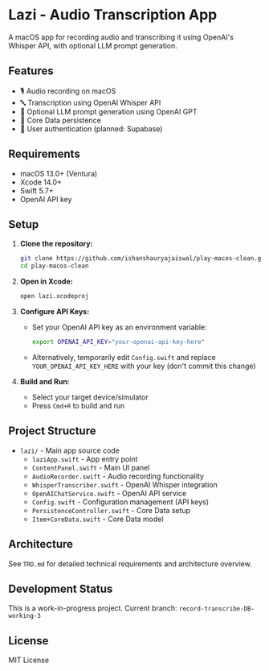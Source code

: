 # Lazi - Audio Transcription App

A macOS app for recording audio and transcribing it using OpenAI's Whisper API, with optional LLM prompt generation.

## Features

- 🎙️ Audio recording on macOS
- 🔤 Transcription using OpenAI Whisper API
- 🧠 Optional LLM prompt generation using OpenAI GPT
- 💾 Core Data persistence
- 🔐 User authentication (planned: Supabase)

## Requirements

- macOS 13.0+ (Ventura)
- Xcode 14.0+
- Swift 5.7+
- OpenAI API key

## Setup

1. **Clone the repository:**
   ```bash
   git clone https://github.com/ishanshauryajaiswal/play-macos-clean.git
   cd play-macos-clean
   ```

2. **Open in Xcode:**
   ```bash
   open lazi.xcodeproj
   ```

3. **Configure API Keys:**
   - Set your OpenAI API key as an environment variable:
     ```bash
     export OPENAI_API_KEY="your-openai-api-key-here"
     ```
   - Alternatively, temporarily edit `Config.swift` and replace `YOUR_OPENAI_API_KEY_HERE` with your key (don't commit this change)

4. **Build and Run:**
   - Select your target device/simulator
   - Press `Cmd+R` to build and run

## Project Structure

- `lazi/` - Main app source code
  - `laziApp.swift` - App entry point
  - `ContentPanel.swift` - Main UI panel
  - `AudioRecorder.swift` - Audio recording functionality
  - `WhisperTranscriber.swift` - OpenAI Whisper integration
  - `OpenAIChatService.swift` - OpenAI API service
  - `Config.swift` - Configuration management (API keys)
  - `PersistenceController.swift` - Core Data setup
  - `Item+CoreData.swift` - Core Data model

## Architecture

See `TRD.md` for detailed technical requirements and architecture overview.

## Development Status

This is a work-in-progress project. Current branch: `record-transcribe-DB-working-3`

## License

MIT License 